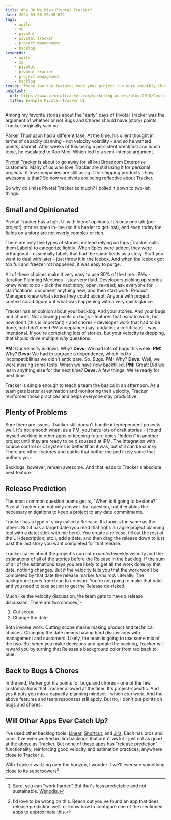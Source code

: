 ```yaml
---
title: Why Do We Miss Pivotal Tracker?
date: 2024-03-06 20:35 UTC
tags: 
    - agile
    - xp
    - pivotal
    - pivotal tracker
    - project management
    - backlog
keywords:
    - agile
    - xp
    - pivotal
    - pivotal tracker
    - project management
    - backlog
teaser: These two key features made your project run more smoothly thanks to Pivotal Tracker.
unsplash:
  url: https://www.pivotaltracker.com/marketing_assets/blog/2018/Customize_Your_Tracker_experience_1-36f1155592bc77922661a6671f47e43b0ef6a910518c8b1183c678ebd95b99c2.png
  title: Example Pivotal Tracker UI
---
```


[pt]: https://www.threads.net/@parkert
[tracker]: https://pivotaltracker.com
[wenodis]: https://www.youtube.com/watch?v=2kQxVwYwrME
[linear]: https://linear.app
[short]: https://shortcut.com
[jira]: https://jira.com


Among my favorite stories about the "early" days of Pivotal Tracker was the argument of whether or not Bugs and Chores should have (story) points. Tracker originally said no.

[Parker Thompson][pt] had a different take. At the time, his client thought in terms of capacity planning - not velocity volatility - and so he wanted points, dammit. After weeks of this being a persistent breakfast and lunch topic, he escalated to Rob Mee. Which led to a semi-intense argument.

[Pivotal Tracker][tracker] is about to go away for all but Broadcom Enterprise customers. Many of us who love Tracker are still using it for personal projects. A few companies are still using it for shipping products - how awesome is that? So now we pivots are being reflective about Tracker.

So why do _I_ miss Pivotal Tracker so much? I boiled it down to two-ish things.

## Small and Opinionated

Pivotal Tracker has a tight UI with lots of opinions. It's only one tab (per project), stories open in-line (so it's harder to get lost), and even today the fields on a story are not overly complex or rich.

There are only five types of stories, instead relying on tags (Tracker calls them Labels) to categorize lightly. When Epics were added, they were orthogonal - essentially labels that had the same fields as a story. Stuff you want to deal with later - just throw it in the Icebox. And when the icebox got too full and freezer rot happened, it was easy to purge.

All of these choices make it very easy to use 80% of the time. IPMs - Iteration Planning Meetings - stay very fluid. Developers picking up stories knew what to do - pick the next story, open, re-read, ask everyone for clarifications, document anything new, and then start work. Product Managers knew what stories they could accept. Anyone with project context could figure out what was happening with a very quick glance.

Tracker has an opinion about your backlog. And your stories. And your bugs and chores. Not allowing points on bugs - features that _used_ to work, but now don't (this is important) - and chores - developer work that had to be done, but didn't need PM acceptance (say, updating a certificate) - was intentional. If you're completing lots of stories, but your velocity is dropping, that should drive multiple _why_ questions:

**PM:** Our velocity is down. Why?
**Devs:** We had lots of bugs this week.
**PM:** Why?
**Devs:** We had to upgrade a dependency, which led to incompatibilities we didn't anticipate. So. Bugs.
**PM:** Why?
**Devs:** Well, we were missing some tests. Which we have now backfilled.
**PM:** Great! Did we learn anything else for the next time?
**Devs:** A few things. We're ready for next time.

Tracker is simple enough to teach a team the basics in an afternoon. As a team gets better at estimation and monitoring their velocity, Tracker reinforces those practices and helps everyone stay productive.

## Plenty of Problems

Sure there are issues. Tracker still doesn't handle interdependent projects well. It's not smooth when, as a PM, you have lots of draft stories - I found myself working in other apps or keeping future epics "hidden" in another project until they are ready to be discussed at IPM. The integration with source control or CI systems is better than it was, but still can be clunky. There are other features and quirks that bother me and likely some that bothers you.

Backlogs, however, remain awesome. And that leads to Tracker's absolute best feature.

## Release Prediction

The most common question teams get is, "When is it going to be done?" Pivotal Tracker can not only answer that question, but it enables the necessary mitigations to keep a project to any date commitments.

Tracker has a type of story called a Release. Its form is the same as the others. But it has a target date (you read that right: an agile project planning tool with a date; stick with me here). You create a release, fill out the rest of the UI (description, etc.), add a date, and then drag the release down to just past the last story you want completed for that release.

Tracker cares about the project's current _expected_ weekly velocity and the estimations of all of the stories before the Release in the backlog. If the sum of all of the estimations says you are likely to get all the work done by that date, nothing changes. But if the velocity tells you that the work won't be completed by that date the release marker _turns red_. Literally. The background goes from blue to crimson. You're not going to make that date and you need to take action to get the Release de-risked.

Much like the velocity discussion, the team gets to have a release discussion. There are two choices[^1] -

1. Cut scope.
2. Change the date.

Both involve work. Cutting scope means making product and technical choices. Changing the date means having hard discussions with management and customers. Likely, the team is going to use some mix of the two. But when you make decisions and update the backlog, Tracker will reward you by turning that Release's background color from red back to blue.

## Back to Bugs & Chores

In the end, Parker got his points for bugs and chores - one of the few customizations that Tracker allowed at the time. It's project-specific. And yes it puts you into a capacity-planning mindset - which _can work_. And the above features and team responses still apply. But no, I don't put points on bugs and chores.

## Will Other Apps Ever Catch Up?


I've used other backlog tools: [Linear][linear], [Shortcut][short], and [Jira][jira]. Each has pros and cons. I've even worked in Jira backlogs that aren't awful - just not as good at the above as Tracker. But none of these apps has "release prediction" functionality, reinforcing good velocity and estimation practices, anywhere close to Tracker's. 

With Tracker waltzing over the horizon, I wonder if we'll ever see something close to its superpowers[^2].

[^1]: Sure, you can "work harder." But that's less predictable and not sustainable. [Wenodis][wenodis].
[^2]: I'd love to be wrong on this. Reach out you've found an app that does release prediction well, or know how to configure one of the mentioned apps to approximate this.

